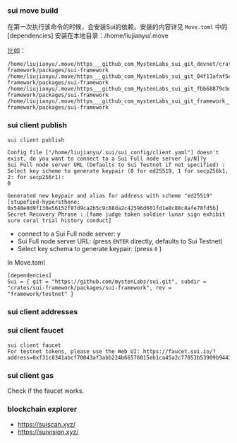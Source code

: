 ### sui move build
在第一次执行该命令的时候，会安装Sui的依赖。安装的内容详见 `Move.toml` 中的 [dependencies] 
安装在本地目录：/home/liujianyu/.move

比如：
```
/home/liujianyu/.move/https___github_com_MystenLabs_sui_git_devnet/crates/sui-framework/packages/sui-framework
/home/liujianyu/.move/https___github_com_MystenLabs_sui_git_04f11afaf5e0/crates/sui-framework/packages/sui-framework
/home/liujianyu/.move/https___github_com_MystenLabs_sui_git_fbb68879cbd1/crates/sui-framework/packages/sui-framework
/home/liujianyu/.move/https___github_com_mystenLabs_sui_git_framework__testnet/crates/sui-framework/packages/sui-framework

```


### sui client publish
```shell
sui client publish

Config file ["/home/liujianyu/.sui/sui_config/client.yaml"] doesn't exist, do you want to connect to a Sui Full node server [y/N]?y
Sui Full node server URL (Defaults to Sui Testnet if not specified) : 
Select key scheme to generate keypair (0 for ed25519, 1 for secp256k1, 2: for secp256r1):
0

Generated new keypair and alias for address with scheme "ed25519" [stupefied-hypersthene: 0x548e0d9f130e56152f87d9ca2b5c9c88da2c42596d601fd1e8c88c8afe78fd5b]
Secret Recovery Phrase : [fame judge token soldier lunar sign exhibit sure coral trial history conduct]

```
- connect to a Sui Full node server: y
- Sui Full node server URL:                     (press `ENTER` directly, defaults to Sui Testnet)
- Select key schema to generate keypair:        (press `0` )

In Move.toml
```
[dependencies]
Sui = { git = "https://github.com/mystenLabs/sui.git", subdir = "crates/sui-framework/packages/sui-framework", rev = "framework/testnet" }
```

### sui client addresses

### sui client faucet
```
sui client faucet 
For testnet tokens, please use the Web UI: https://faucet.sui.io/?address=0xf31c8341abcf70043af3abb224b66576015eb1ca45a2c77853b53909b9443575
```

### sui client gas
Check if the faucet works.

### blockchain explorer
- https://suiscan.xyz/
- https://suivision.xyz/


